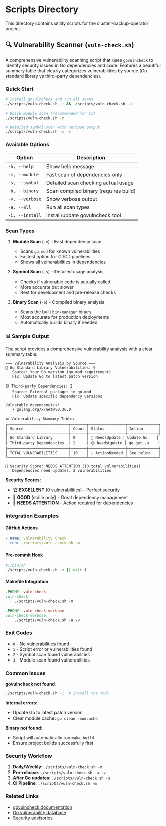 # Scripts Directory

This directory contains utility scripts for the cluster-backup-operator project.

## 🔍 Vulnerability Scanner (`vuln-check.sh`)

A comprehensive vulnerability scanning script that uses `govulncheck` to identify security issues in Go dependencies and code. Features a beautiful summary table that clearly categorizes vulnerabilities by source (Go standard library vs third-party dependencies).

### Quick Start

```bash
# Install govulncheck and run all scans
./scripts/vuln-check.sh -i && ./scripts/vuln-check.sh -a

# Quick module scan (recommended for CI)
./scripts/vuln-check.sh -m

# Detailed symbol scan with verbose output
./scripts/vuln-check.sh -s -v
```

### Available Options

| Option | Description |
|--------|-------------|
| `-h, --help` | Show help message |
| `-m, --module` | Fast scan of dependencies only |
| `-s, --symbol` | Detailed scan checking actual usage |
| `-b, --binary` | Scan compiled binary (requires build) |
| `-v, --verbose` | Show verbose output |
| `-a, --all` | Run all scan types |
| `-i, --install` | Install/update govulncheck tool |

### Scan Types

1. **Module Scan** (`-m`) - Fast dependency scan
   - Scans `go.mod` for known vulnerabilities
   - Fastest option for CI/CD pipelines
   - Shows all vulnerabilities in dependencies

2. **Symbol Scan** (`-s`) - Detailed usage analysis
   - Checks if vulnerable code is actually called
   - More accurate but slower
   - Best for development and pre-release checks

3. **Binary Scan** (`-b`) - Compiled binary analysis
   - Scans the built `bin/manager` binary
   - Most accurate for production deployments
   - Automatically builds binary if needed

### 📊 Sample Output

The script provides a comprehensive vulnerability analysis with a clear summary table:

```
=== Vulnerability Analysis by Source ===
🔴 Go Standard Library Vulnerabilities: 9
   Source: Your Go version (go.mod requirement)
   Fix: Update Go to latest patch version

🟡 Third-party Dependencies: 2
   Source: External packages in go.mod
   Fix: Update specific dependency versions

Vulnerable dependencies:
   • golang.org/x/net@v0.36.0

📊 Vulnerability Summary Table:
┌───────────────────────────┬───────┬────────────────┬──────────────┐
│ Source                    │ Count │ Status         │ Action       │
├───────────────────────────┼───────┼────────────────┼──────────────┤
│ Go Standard Library       │ 9     │ 🔴 NeedsUpdate │ Update Go    │
│ Third-party Dependencies  │ 2     │ 🟡 NeedsUpdate │ go get -u    │
├───────────────────────────┼───────┼────────────────┼──────────────┤
│ TOTAL VULNERABILITIES     │ 10    │ ⚠️ ActionNeeded │ See below    │
└───────────────────────────┴───────┴────────────────┴──────────────┘

🥉 Security Score: NEEDS ATTENTION (10 total vulnerabilities)
   Dependencies need updates: 2 vulnerabilities
```

**Security Scores:**
- 🏆 **EXCELLENT** (0 vulnerabilities) - Perfect security
- 🥈 **GOOD** (stdlib only) - Great dependency management  
- 🥉 **NEEDS ATTENTION** - Action required for dependencies

### Integration Examples

#### GitHub Actions
```yaml
- name: Vulnerability Check
  run: ./scripts/vuln-check.sh -m
```

#### Pre-commit Hook
```bash
#!/bin/sh
./scripts/vuln-check.sh -m || exit 1
```

#### Makefile Integration
```makefile
.PHONY: vuln-check
vuln-check:
	./scripts/vuln-check.sh -m

.PHONY: vuln-check-verbose
vuln-check-verbose:
	./scripts/vuln-check.sh -a -v
```

### Exit Codes

- `0` - No vulnerabilities found
- `1` - Script error or vulnerabilities found
- `2` - Symbol scan found vulnerabilities
- `3` - Module scan found vulnerabilities

### Common Issues

**govulncheck not found:**
```bash
./scripts/vuln-check.sh -i  # Install the tool
```

**Internal errors:**
- Update Go to latest patch version
- Clear module cache: `go clean -modcache`

**Binary not found:**
- Script will automatically run `make build`
- Ensure project builds successfully first

### Security Workflow

1. **Daily/Weekly**: `./scripts/vuln-check.sh -m`
2. **Pre-release**: `./scripts/vuln-check.sh -a -v`
3. **After Go updates**: `./scripts/vuln-check.sh -s`
4. **CI Pipeline**: `./scripts/vuln-check.sh -m`

### Related Links

- [govulncheck documentation](https://pkg.go.dev/golang.org/x/vuln/cmd/govulncheck)
- [Go vulnerability database](https://pkg.go.dev/vuln/)
- [Security advisories](https://github.com/golang/vulndb) 